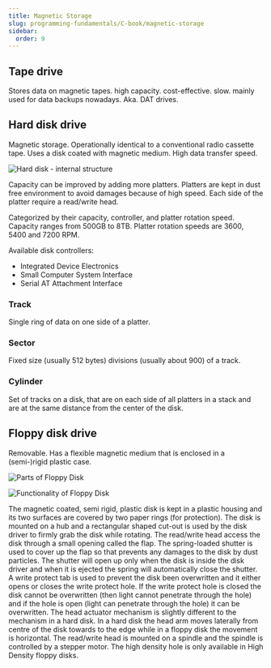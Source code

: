 ```yaml
---
title: Magnetic Storage
slug: programming-fundamentals/C-book/magnetic-storage
sidebar:
  order: 9
---
```


## Tape drive

Stores data on magnetic tapes. high capacity. cost-effective. slow. mainly used
for data backups nowadays. Aka. DAT drives.

## Hard disk drive

Magnetic storage. Operationally identical to a conventional radio cassette tape.
Uses a disk coated with magnetic medium. High data transfer speed.

![Hard disk - internal structure](/programming/hard-disk-internal-structure.jpg)

Capacity can be improved by adding more platters. Platters are kept in dust free
environment to avoid damages because of high speed. Each side of the platter
require a read/write head.

Categorized by their capacity, controller, and platter rotation speed. Capacity
ranges from 500GB to 8TB. Platter rotation speeds are 3600, 5400 and 7200 RPM.

Available disk controllers:

- Integrated Device Electronics
- Small Computer System Interface
- Serial AT Attachment Interface

### Track

Single ring of data on one side of a platter.

### Sector

Fixed size (usually 512 bytes) divisions (usually about 900) of a track.

### Cylinder

Set of tracks on a disk, that are on each side of all platters in a stack and
are at the same distance from the center of the disk.

## Floppy disk drive

Removable. Has a flexible magnetic medium that is enclosed in a (semi-)rigid
plastic case.

![Parts of Floppy Disk](/programming/parts-of-floppy-disk.jpg)

![Functionality of Floppy Disk](/programming/floppy-disk-fundtionality.jpg)

The magnetic coated, semi rigid, plastic disk is kept in a plastic housing and
its two surfaces are covered by two paper rings (for protection). The disk is
mounted on a hub and a rectangular shaped cut-out is used by the disk driver to
firmly grab the disk while rotating. The read/write head access the disk through
a small opening called the flap. The spring-loaded shutter is used to cover up
the flap so that prevents any damages to the disk by dust particles. The shutter
will open up only when the disk is inside the disk driver and when it is ejected
the spring will automatically close the shutter. A write protect tab is used to
prevent the disk been overwritten and it either opens or closes the write
protect hole. If the write protect hole is closed the disk cannot be overwritten
(then light cannot penetrate through the hole) and if the hole is open (light
can penetrate through the hole) it can be overwritten. The head actuator
mechanism is slightly different to the mechanism in a hard disk. In a hard disk
the head arm moves laterally from centre of the disk towards to the edge while
in a floppy disk the movement is horizontal. The read/write head is mounted on a
spindle and the spindle is controlled by a stepper motor. The high density hole
is only available in High Density floppy disks.
